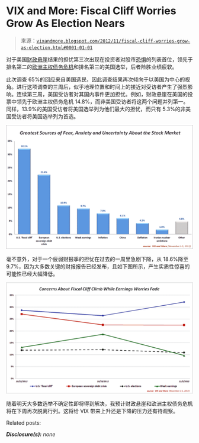 <!--yml

category: 未分类

date: 2024-05-18 16:23:37

-->

# VIX and More: Fiscal Cliff Worries Grow As Election Nears

> 来源：[`vixandmore.blogspot.com/2012/11/fiscal-cliff-worries-grow-as-election.html#0001-01-01`](http://vixandmore.blogspot.com/2012/11/fiscal-cliff-worries-grow-as-election.html#0001-01-01)

对于美国[财政悬崖](http://vixandmore.blogspot.com/search/label/fiscal%20cliff)结果的担忧第三次出现在投资者对股市[恐惧](http://vixandmore.blogspot.com/search/label/fear)的列表首位，领先于排名第二的[欧洲主权债务危机](http://vixandmore.blogspot.com/search/label/European%20sovereign%20debt%20crisis)和排名第三的美国选举，后者险胜业绩疲软。

此次调查 65%的回应来自美国选民，因此调查结果再次倾向于以美国为中心的视角。进行这项调查的三周后，似乎地理位置和时间上的接近对受访者产生了强烈影响。连续第三周，美国受访者对其国内事件更加担忧。例如，财政悬崖在美国的投票中领先于欧洲主权债务危机 14.8%，而非美国受访者将这两个问题并列第一。同样，13.9%的美国受访者将美国选举列为他们最大的担忧，而只有 5.3%的非美国受访者将美国选举列为首选。

![](img/3e204ae4b745433322ef3298ee76c1cd.png)

毫不意外，对于一个疲弱财报季的担忧在过去的一周里急剧下降，从 18.6%降至 9.7%，因为大多数关键的财报报告已经发布，且如下图所示，产生实质性惊喜的可能性已经大幅降低。

![](img/77c941762898f8cb0860f9e669895f24.png)

随着明天大多数选举不确定性即将得到解决，我预计财政悬崖和欧洲主权债务危机将在下周再次脱离行列。这将给 VIX 带来上升还是下降的压力还有待观察。

Related posts:

***Disclosure(s):*** *none*
